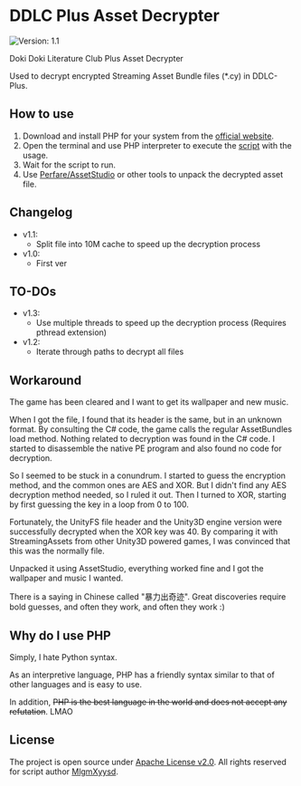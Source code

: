 # DDLC Plus Asset Decrypter
![Version: 1.1](https://img.shields.io/badge/Version-1.1-brightgreen?style=for-the-badge)

Doki Doki Literature Club Plus Asset Decrypter

Used to decrypt encrypted Streaming Asset Bundle files (*.cy) in DDLC-Plus.

## How to use
1. Download and install PHP for your system from the [official website](https://www.php.net/downloads).
2. Open the terminal and use PHP interpreter to execute the [script](ddlcpcydec.php) with the usage.
3. Wait for the script to run.
4. Use [Perfare/AssetStudio](https://github.com/Perfare/AssetStudio/) or other tools to unpack the decrypted asset file.

## Changelog
- v1.1:
    - Split file into 10M cache to speed up the decryption process
- v1.0:
    - First ver

## TO-DOs
- v1.3:
    - Use multiple threads to speed up the decryption process (Requires pthread extension)
- v1.2:
    - Iterate through paths to decrypt all files

## Workaround
The game has been cleared and I want to get its wallpaper and new music.

When I got the file, I found that its header is the same, but in an unknown format. By consulting the C# code, the game calls the regular AssetBundles load method. Nothing related to decryption was found in the C# code. I started to disassemble the native PE program and also found no code for decryption.

So I seemed to be stuck in a conundrum. I started to guess the encryption method, and the common ones are AES and XOR. But I didn't find any AES decryption method needed, so I ruled it out. Then I turned to XOR, starting by first guessing the key in a loop from 0 to 100.

Fortunately, the UnityFS file header and the Unity3D engine version were successfully decrypted when the XOR key was 40. By comparing it with StreamingAssets from other Unity3D powered games, I was convinced that this was the normally file.

Unpacked it using AssetStudio, everything worked fine and I got the wallpaper and music I wanted.

There is a saying in Chinese called "暴力出奇迹". Great discoveries require bold guesses, and often they work, and often they work :)

## Why do I use PHP
Simply, I hate Python syntax.

As an interpretive language, PHP has a friendly syntax similar to that of other languages and is easy to use.

In addition, ~~PHP is the best language in the world and does not accept any refutation~~. LMAO

## License
The project is open source under [Apache License v2.0](LICENSE). All rights reserved for script author [MlgmXyysd](https://github.com/MlgmXyysd/).
